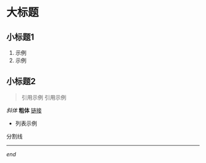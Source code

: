 # 大标题
## 小标题1
1. 示例
2. 示例
## 小标题2
>引用示例 引用示例

_斜体_
**粗体**
[链接](http://wowubuntu.com/markdown/#list)

- 列表示例

分割线

---------------------
*end*